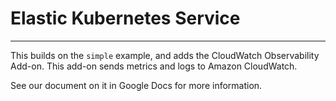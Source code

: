 # Elastic Kubernetes Service
---

This builds on the `simple` example, and adds the CloudWatch Observability Add-on.
This add-on sends metrics and logs to Amazon CloudWatch.

See our document on it in Google Docs for more information.



